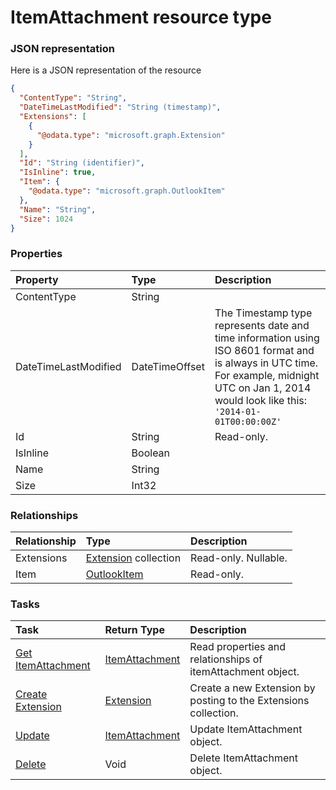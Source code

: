 # ItemAttachment resource type



### JSON representation

Here is a JSON representation of the resource

```json
{
  "ContentType": "String",
  "DateTimeLastModified": "String (timestamp)",
  "Extensions": [
    {
      "@odata.type": "microsoft.graph.Extension"
    }
  ],
  "Id": "String (identifier)",
  "IsInline": true,
  "Item": {
    "@odata.type": "microsoft.graph.OutlookItem"
  },
  "Name": "String",
  "Size": 1024
}

```
### Properties
| Property	   | Type	|Description|
|:---------------|:--------|:----------|
|ContentType|String||
|DateTimeLastModified|DateTimeOffset|The Timestamp type represents date and time information using ISO 8601 format and is always in UTC time. For example, midnight UTC on Jan 1, 2014 would look like this: `'2014-01-01T00:00:00Z'`|
|Id|String| Read-only.|
|IsInline|Boolean||
|Name|String||
|Size|Int32||

### Relationships
| Relationship | Type	|Description|
|:---------------|:--------|:----------|
|Extensions|[Extension](extension.md) collection| Read-only. Nullable.|
|Item|[OutlookItem](outlookitem.md)| Read-only.|

### Tasks

| Task		   | Return Type	|Description|
|:---------------|:--------|:----------|
|[Get ItemAttachment](../api/itemattachment_get.md) | [ItemAttachment](itemattachment.md) |Read properties and relationships of itemAttachment object.|
|[Create Extension](../api/itemattachment_post_extensions.md) |[Extension](extension.md)| Create a new Extension by posting to the Extensions collection.|
|[Update](../api/itemattachment_update.md) | [ItemAttachment](itemattachment.md)	|Update ItemAttachment object. |
|[Delete](../api/itemattachment_delete.md) | Void	|Delete ItemAttachment object. |

<!-- uuid: 1bb5087c-adc8-46c3-858a-b21e2400b18d\n2015-10-09 15:15:44 UTC -->